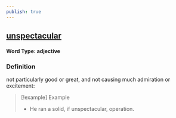 ```yaml
---
publish: true
---
```

## [unspectacular](https://dictionary.cambridge.org/dictionary/english/unspectacular)

#### Word Type: adjective
### Definition
not particularly good or great, and not causing much admiration or excitement:

>[!example] Example
> - He ran a solid, if unspectacular, operation.
